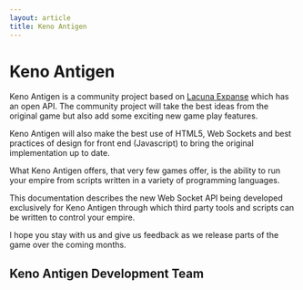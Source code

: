 ```yaml
---
layout: article
title: Keno Antigen
---
```


Keno Antigen
============

Keno Antigen is a community project based on [Lacuna Expanse](http://lacunaexpanse.com)
which has an open API. The community project will take the best ideas
from the original game but also add some exciting new game play features.

Keno Antigen will also make the best use of HTML5, Web Sockets and best 
practices of design for front end (Javascript) to bring the original 
implementation up to date.

What Keno Antigen offers, that very few games offer, is the ability
to run your empire from scripts written in a variety of programming languages.

This documentation describes the new Web Socket API being developed
exclusively for Keno Antigen through which third party tools and scripts can
be written to control your empire.

I hope you stay with us and give us feedback as we release parts of the
game over the coming months.

Keno Antigen Development Team
-----------------------------

